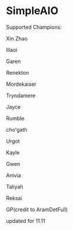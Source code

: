 # SimpleAIO
Supported Champions:

Xin Zhao

Illaoi

Garen

Renekton

Mordekaiser

Tryndamere

Jayce

Rumble

cho'gath

Urgot

Kayle

Gwen

Anivia

Taliyah

Reksai

GP(credit to AramDetFull)

updated for 11.11
